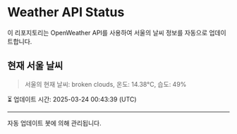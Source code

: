 
# Weather API Status

이 리포지토리는 OpenWeather API를 사용하여 서울의 날씨 정보를 자동으로 업데이트합니다.

## 현재 서울 날씨
> 서울의 현재 날씨: broken clouds, 온도: 14.38°C, 습도: 49%

⏳ 업데이트 시간: 2025-03-24 00:43:39 (UTC)

---
자동 업데이트 봇에 의해 관리됩니다.
